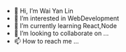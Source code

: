 - 👋 Hi, I’m  Wai Yan Lin
- 👀 I’m interested in WebDevelopment
- 🌱 I’m currently learning React,Node
- 💞️ I’m looking to collaborate on ...
- 📫 How to reach me ...

<!---
WaiYanLin71/WaiYanLin71 is a ✨ special ✨ repository because its `README.md` (this file) appears on your GitHub profile.
You can click the Preview link to take a look at your changes.
--->
